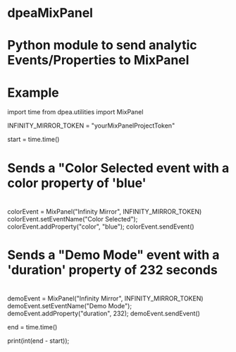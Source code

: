 # dpeaMixPanel

# Python module to send analytic Events/Properties to MixPanel

# Example

import time
from dpea.utilities import MixPanel

INFINITY_MIRROR_TOKEN = "yourMixPanelProjectToken"

start = time.time()

#
# Sends a "Color Selected event with a color property of 'blue'
#
colorEvent = MixPanel("Infinity Mirror", INFINITY_MIRROR_TOKEN)
colorEvent.setEventName("Color Selected");
colorEvent.addProperty("color", "blue");
colorEvent.sendEvent()

#
# Sends a "Demo Mode" event with a 'duration' property of 232 seconds
#
demoEvent = MixPanel("Infinity Mirror", INFINITY_MIRROR_TOKEN)
demoEvent.setEventName("Demo Mode");
demoEvent.addProperty("duration", 232);
demoEvent.sendEvent()

end = time.time()

print(int(end - start));

